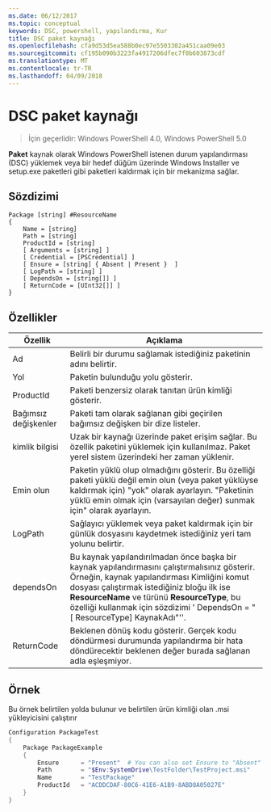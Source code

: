 ```yaml
---
ms.date: 06/12/2017
ms.topic: conceptual
keywords: DSC, powershell, yapılandırma, Kur
title: DSC paket kaynağı
ms.openlocfilehash: cfa9d53d5ea588b0ec97e5503302a451caa09e03
ms.sourcegitcommit: cf195b090b3223fa4917206dfec7f0b603873cdf
ms.translationtype: MT
ms.contentlocale: tr-TR
ms.lasthandoff: 04/09/2018
---
```

# <a name="dsc-package-resource"></a>DSC paket kaynağı

> İçin geçerlidir: Windows PowerShell 4.0, Windows PowerShell 5.0

**Paket** kaynak olarak Windows PowerShell istenen durum yapılandırması (DSC) yüklemek veya bir hedef düğüm üzerinde Windows Installer ve setup.exe paketleri gibi paketleri kaldırmak için bir mekanizma sağlar.

## <a name="syntax"></a>Sözdizimi

```
Package [string] #ResourceName
{
    Name = [string]
    Path = [string]
    ProductId = [string]
    [ Arguments = [string] ]
    [ Credential = [PSCredential] ]
    [ Ensure = [string] { Absent | Present }  ]
    [ LogPath = [string] ]
    [ DependsOn = [string[]] ]
    [ ReturnCode = [UInt32[]] ]
}
```

## <a name="properties"></a>Özellikler
|  Özellik  |  Açıklama   |
|---|---|
| Ad| Belirli bir durumu sağlamak istediğiniz paketinin adını belirtir.|
| Yol| Paketin bulunduğu yolu gösterir.|
| ProductId| Paketi benzersiz olarak tanıtan ürün kimliği gösterir.|
| Bağımsız değişkenler| Paketi tam olarak sağlanan gibi geçirilen bağımsız değişken bir dize listeler.|
| kimlik bilgisi| Uzak bir kaynağı üzerinde paket erişim sağlar. Bu özellik paketini yüklemek için kullanılmaz. Paket yerel sistem üzerindeki her zaman yüklenir.|
| Emin olun| Paketin yüklü olup olmadığını gösterir. Bu özelliği paketi yüklü değil emin olun (veya paket yüklüyse kaldırmak için) "yok" olarak ayarlayın. "Paketinin yüklü emin olmak için (varsayılan değer) sunmak için" olarak ayarlayın.|
| LogPath| Sağlayıcı yüklemek veya paket kaldırmak için bir günlük dosyasını kaydetmek istediğiniz yeri tam yolunu belirtir.|
| dependsOn | Bu kaynak yapılandırılmadan önce başka bir kaynak yapılandırmasını çalıştırmalısınız gösterir. Örneğin, kaynak yapılandırması Kimliğini komut dosyası çalıştırmak istediğiniz bloğu ilk ise **ResourceName** ve türünü **ResourceType**, bu özelliği kullanmak için sözdizimi ' DependsOn = "[ ResourceType] KaynakAdı"''.|
| ReturnCode| Beklenen dönüş kodu gösterir. Gerçek kodu döndürmesi durumunda yapılandırma bir hata döndürecektir beklenen değer burada sağlanan adla eşleşmiyor.|

## <a name="example"></a>Örnek

Bu örnek belirtilen yolda bulunur ve belirtilen ürün kimliği olan .msi yükleyicisini çalıştırır

```powershell
Configuration PackageTest
{
    Package PackageExample
    {
        Ensure      = "Present"  # You can also set Ensure to "Absent"
        Path        = "$Env:SystemDrive\TestFolder\TestProject.msi"
        Name        = "TestPackage"
        ProductId   = "ACDDCDAF-80C6-41E6-A1B9-8ABD8A05027E"
    }
}
```